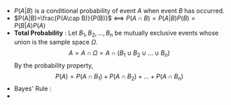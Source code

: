 - $P(A|B)$ is a conditional probability of event $A$ when event $B$ has occurred.
- $P(A|B)=\frac{P(A\cap B)}{P(B)}$ 
    <==> $P(A\cap B)=P(A|B)P(B)=P(B|A)P(A)$ 
- **Total Probability**
  : Let $B_1, B_2, ..., B_n$ be mutually exclusive events whose union is the sample space $\Omega$. 
  $$A=A\cap \Omega=A\cap(B_1\cup B_2\cup...\cup B_n)$$
  By the probability property, $$P(A)=P(A\cap B_1)+P(A\cap B_2)+...+P(A\cap B_n)$$
- Bayes' Rule
  : 
- 